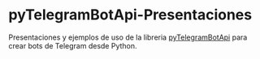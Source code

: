 # pyTelegramBotApi-Presentaciones

Presentaciones y ejemplos de uso de la libreria [pyTelegramBotApi](https://github.com/eternnoir/pyTelegramBotAPI) para crear bots de Telegram desde Python.
